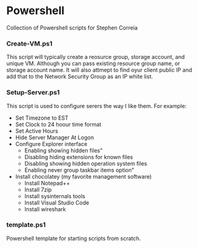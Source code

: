 # Powershell
Collection of Powershell scripts for Stephen Correia


### Create-VM.ps1
This script will typically create a reosurce group, storage account, and unique VM.  Although you can pass existing resource group name, or storage account name.  It will also attmept to find oyur client public IP and add that to the Network Security Group as an IP white list.

### Setup-Server.ps1
This script is used to configure serers the way I like them.  For example:
- Set Timezone to EST
- Set Clock to 24 hoour time format
- Set Active Hours
- Hide Server Manager At Logon
- Configure Explorer interface
    - Enabling showing hidden files"
    - Disabling hiding extensions for known files
    - Disabling showing hidden operation system files
    - Enabling never group taskbar items option"
- Install chocolatey (my favorite management software)
    - Install Notepad++
    - Install 7zip
    - Install sysinternals tools
    - Install Visual Studio Code
    - Install wireshark

### template.ps1
Powershell template for starting scripts from scratch.

